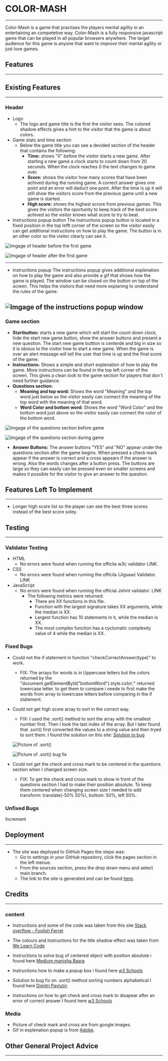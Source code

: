 # COLOR-MASH
---
Color-Mash is a game that practises the players mental agility in an entertaining an competetive way.
Color-Mash is a fully responsive javascript game that can be played in all popular browsers anywhere.
The target audience for this game is anyone that want to improve their mental agility or just love games.
 

## Features
---

## Existing Features
---
### Header 
- Logo
    - The logo and game title is the first the visitor sees. The colored shadow effects gives a hint to the visitor that the game is about colors.
- Game stats and time section
    - Below the game title you can see a devided section of the header that contains the following:
        - **Time:** shows "0" before the visitor starts a new game. After starting a new game a clock starts to count down from 20 seconds. When the clock reaches 0 the text changes to game over.
        - **Score:** shows the visitor how many scores that have been achived during the running game. A correct answer gives one point and an error will deduct one point. After the time is up it will still show the visitors score from the previous game until a new game is started.
        - **High score:** shows the highest scrore from previous games. This gives the visitors the oportunity to keep track of the best score achived so the visitor knows what score to try to beat.
- Instructions popup button
The instructions popup button is located in a fixed position in the top lefft corner of the screen so the visitor easily can get additional instructions on how to play the game. The button is in an other color so the visitor clearly can see it.

![Imgage of header before the first game](assets/images/header.png)

![Imgage of header after the first game](assets/images/header_after_game.png)

---
- Instructions popup
The instructions popup gives additional explenation on how to play the game and also provide a gif that shows how the game is played. The window can be closed on the button on top of the screen. This helps the visitors that need more explaning to understand the rules of the game.

![Imgage of the instructions popup window](assets/images/instructions_pop_up.png)
---
### Game section
- **Startbutton:** starts a new game which will start the count down clock, hide the start new game button, show the answer buttons and present a new question. The start new game buttton is centerde and big in size so it is obious to the visitor how to start a new game. When the game is over an alert message will tell the user that time is up and the final score of the game.
- **Instructions:** Shows a simple and short explenation of how to play the game. More instructions can be found in the top left corner of the screen. This gives a clean look to the game section for players that don´t need further guidance.
- **Questions section:**
    - **Meaning and top word:** Shows the word "Meaning" and the top word just below so the visitor easily can connect the meaning of the top word with the meaning of that word. 
    - **Word Color and bottom word:** Shows the word "Word Color" and the bottom word just above so the visitor easily can connect the color of the bottom word.

![Imgage of the questions section before game](assets/images/games_section_before_game.png)

![Imgage of the questions section during game](assets/images/games_section_during_game.png)

- **Answer Buttons:** The answer buttons "YES" and "NO" appear under the questions section after the game begins. When pressed a check mark appear if the answer is correct and a cross appears if the answer is wrong. Also the words changes after a button press. The buttons are large so they can easily can be pressed even on smaller screens and makes it possible for the visitor to give an answer to the question.


## Features Left To Implement
---
- Longer high score list so the player can see the best three scores instead of the best score soley. 

## Testing
---

### Validator Testing

- HTML
    - No errors were found when running the officila w3c validator LINK.
- CSS
    - No errors were found when running the officila (Jigsaw) Validator. LINK
- JavaScript
    - No errors were found when running the official Jshint validator. LINK
        - The following metrics were returned:
            - There are XX functions in this file.
            - Function with the largest signature takes XX arguments, while the median is XX.
            - Largest function has 10 statements in it, while the median is XX.
            - The most complex function has a cyclomatic complexity value of 4 while the median is XX.

### Fixed Bugs
- Could not the if statement in function "checkCorrectAnswer(type)" to work.
    - FIX: The arrays for words is in Uppercase letters but the colors returned by the "document.getElementById("bottomWord").style.color;" returned lowercase letter. to get them to compare i neede to first make the words from array to lowercase letters before comparing in the if statement.
- Could not get high score array to sort in the correct way.
    - FIX: I used the .sort() method to sort the array with the smallest number first. Then I took the last index of the array. But I later found that .sort() first converted the values to a string value and then tryed to sort them. I found the solution on this site: [Solution to bug](https://dmitripavlutin.com/javascript-array-sort-numbers/)

    ![Picture of .sort()](assets/images/sort_Method.png)

    ![Picture of .sort() bug fix](assets/images/sort_bugfix.png)

- Could not get the check and cross mark to be centered in the questions section when I changed screen size.
    - FIX: To get the check and cross mark to show in front of the questions section I had to make their position absolute. To keep them centered when changing screen size I needed to add transform: translate(-50% 50%), bottom: 50%, left 50%.
### Unfixed Bugs
 
Increment 
## Deployment
---
- The site was deployed to GitHub Pages the steps was:
    - Go to settings in your GitHub repository, click the pages section in the left menue.
    - From the sources section, press the drop down menu and select main branch.
    - The link to the site is generated and can be found [here](https://mtssamsioe.github.io/Color-Mash/).
## Credits
---

### content
- Instructions and some of the code was taken from this site [Stack overflow - Foolish Ferret](https://www.codegrepper.com/code-examples/javascript/add+countdown+time+to+game+javascript)
- The colours and instructions for the title shadow effect was taken from [We Learn Code](https://welearncode.com/rainbow-text/)
- Instructions to solve bug of centered object with position absolute i found here [Medium manisha Basra](https://medium.com/front-end-weekly/absolute-centering-in-css-ea3a9d0ad72e)
- Instructions how to make a popup box i found here [w3 Schools](https://www.w3schools.com/howto/howto_css_modals.asp)
- Solution to bug fix on .sort() method sorting numbers alphabetical I found here [Dimitri Pavlutin](https://dmitripavlutin.com/javascript-array-sort-numbers/)

- Instructions on how to get check and cross mark to disapear after an error of correct answer I found here [w3 Schools](https://www.w3schools.com/jsref/met_win_settimeout.asp)

### Media
- Picture of check mark and cross are from google images.
- Gif in explenation popup is from [Adobe](https://www.adobe.com/express/feature/video/convert/video-to-gif).

## Other General Project Advice
---

